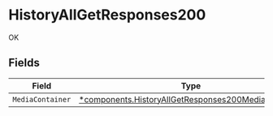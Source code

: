 # HistoryAllGetResponses200

OK


## Fields

| Field                                                                                                                     | Type                                                                                                                      | Required                                                                                                                  | Description                                                                                                               |
| ------------------------------------------------------------------------------------------------------------------------- | ------------------------------------------------------------------------------------------------------------------------- | ------------------------------------------------------------------------------------------------------------------------- | ------------------------------------------------------------------------------------------------------------------------- |
| `MediaContainer`                                                                                                          | [*components.HistoryAllGetResponses200MediaContainer](../../models/components/historyallgetresponses200mediacontainer.md) | :heavy_minus_sign:                                                                                                        | N/A                                                                                                                       |